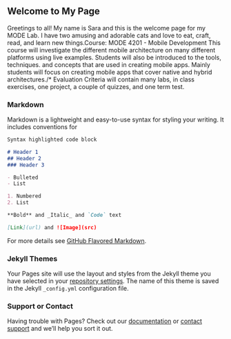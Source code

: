 ## Welcome to My Page

Greetings to all!
My name is Sara and this is the welcome page for my MODE Lab. I have two amusing and adorable cats and love to eat, craft, read, and learn new things.Course: MODE 4201 - Mobile Development
This course will investigate the different mobile architecture on many different platforms using live examples. Students will also be introduced to the tools, techniques. and concepts that are used in creating mobile apps. Mainly students will focus on creating mobile apps that cover native and hybrid architectures./* 
Evaluation Criteria will contain many labs, in class exercises, one project, a couple of quizzes, and one term test.  

### Markdown

Markdown is a lightweight and easy-to-use syntax for styling your writing. It includes conventions for

```markdown
Syntax highlighted code block

# Header 1
## Header 2
### Header 3

- Bulleted
- List

1. Numbered
2. List

**Bold** and _Italic_ and `Code` text

[Link](url) and ![Image](src)
```

For more details see [GitHub Flavored Markdown](https://guides.github.com/features/mastering-markdown/).

### Jekyll Themes

Your Pages site will use the layout and styles from the Jekyll theme you have selected in your [repository settings](https://github.com/SaraBZL/sarabhatti.github.io/settings). The name of this theme is saved in the Jekyll `_config.yml` configuration file.

### Support or Contact

Having trouble with Pages? Check out our [documentation](https://help.github.com/categories/github-pages-basics/) or [contact support](https://github.com/contact) and we’ll help you sort it out.
